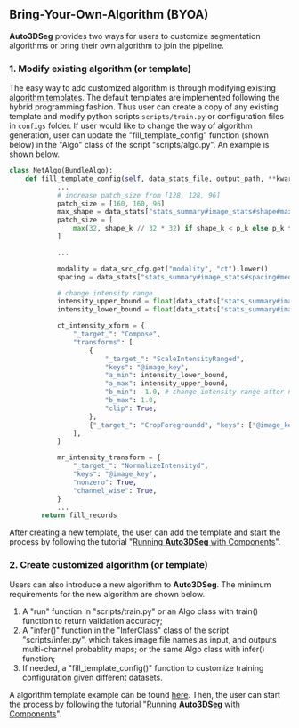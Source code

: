 ## Bring-Your-Own-Algorithm (BYOA)

**Auto3DSeg** provides two ways for users to customize segmentation algorithms or bring their own algorithm to join the pipeline.

### 1. Modify existing algorithm (or template)

The easy way to add customized algorithm is through modifying existing [algorithm templates](https://github.com/Project-MONAI/research-contributions/tree/main/auto3dseg/algorithm_templates). The default templates are implemented following the hybrid programming fashion. Thus user can create a copy of any existing template and modify python scripts ```scripts/train.py``` or configuration files in ```configs``` folder. If user would like to change the way of algorithm generation, user can update the "fill_template_config" function (shown below) in the "Algo" class of the script "scripts/algo.py". An example is shown below.

```python
class NetAlgo(BundleAlgo):
    def fill_template_config(self, data_stats_file, output_path, **kwargs):
			...
            # increase patch_size from [128, 128, 96]
            patch_size = [160, 160, 96]
            max_shape = data_stats["stats_summary#image_stats#shape#max"]
            patch_size = [
                max(32, shape_k // 32 * 32) if shape_k < p_k else p_k for p_k, shape_k in zip(patch_size, max_shape)
            ]

			...

            modality = data_src_cfg.get("modality", "ct").lower()
            spacing = data_stats["stats_summary#image_stats#spacing#median"]

			# change intensity range
            intensity_upper_bound = float(data_stats["stats_summary#image_foreground_stats#intensity#max"])
            intensity_lower_bound = float(data_stats["stats_summary#image_foreground_stats#intensity#min"])

            ct_intensity_xform = {
                "_target_": "Compose",
                "transforms": [
                    {
                        "_target_": "ScaleIntensityRanged",
                        "keys": "@image_key",
                        "a_min": intensity_lower_bound,
                        "a_max": intensity_upper_bound,
                        "b_min": -1.0, # change intensity range after normalizaiton
                        "b_max": 1.0,
                        "clip": True,
                    },
                    {"_target_": "CropForegroundd", "keys": ["@image_key", "@label_key"], "source_key": "@image_key"},
                ],
            }

            mr_intensity_transform = {
                "_target_": "NormalizeIntensityd",
                "keys": "@image_key",
                "nonzero": True,
                "channel_wise": True,
            }
			...
        return fill_records
```

After creating a new template, the user can add the template and start the process by following the tutorial "[Running **Auto3DSeg** with Components](../notebooks/pipeline.ipynb)".

### 2. Create customized algorithm (or template)

Users can also introduce a new algorithm to **Auto3DSeg**. The minimum requirements for the new algorithm are shown below.

1. A "run" function in "scripts/train.py" or an Algo class with train() function to return validation accuracy;
2. A "infer()" function in the "InferClass" class of the script "scripts/infer.py", which takes image file names as input, and outputs multi-channel probablity maps; or the same Algo class with infer() function;
3. If needed, a "fill\_template\_config()" function to customize training configuration given different datasets.

A algorithm template example can be found [here](../scripts/byoa/). Then, the user can start the process by following the tutorial "[Running **Auto3DSeg** with Components](../notebooks/pipeline.ipynb)".
